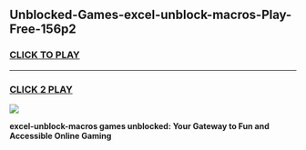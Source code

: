 
## Unblocked-Games-excel-unblock-macros-Play-Free-156p2
<h3>
<a href="https://premium76.site?title=excel-unblock-macros&ref=20M">CLICK TO PLAY</a></h3>
<hr>

<h3>
<a href="https://premium76.site?title=excel-unblock-macros&ref=20M">CLICK 2 PLAY</a>
  
</h3>

<a href="https://premium76.site?title=excel-unblock-macros&ref=19M"><img src="https://clearcache.store/games.png"></a>


**excel-unblock-macros games unblocked: Your Gateway to Fun and Accessible Online Gaming**
